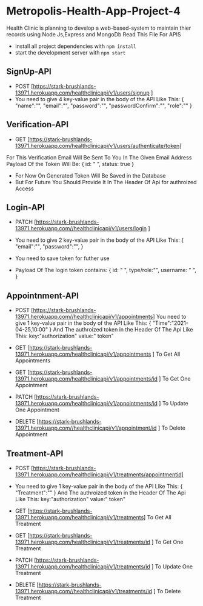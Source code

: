 # Metropolis-Health-App-Project-4

Health Clinic is planning to develop a web-based-system to maintain thier records using Node Js,Express and MongoDb
Read This File For APIS
- install all project dependencies with `npm install`
- start the development server with `npm start`

## SignUp-API

- POST [https://stark-brushlands-13971.herokuapp.com/healthclinicapi/v1/users/signup ]     
- You need to give 4 key-value pair in the body of the API Like This:
          {
          "name":"",
          "email":"",
          "password":"",
          "passwordConfirm":"",
          "role":""
          }

## Verification-API
- GET [https://stark-brushlands-13971.herokuapp.com/healthclinicapi/v1/users/authenticate/token]  

For This Verification Email Will Be Sent To You In The Given Email Address
Payload Of the Token Will Be:
          {
          id: " ",
          status: true
          }

- For Now On Generated Token Will Be Saved in the Database
- But For Future You Should Provide It In The Header Of Api for authroized Access

## Login-API

- PATCH [https://stark-brushlands-13971.herokuapp.com//healthclinicapi/v1/users/login ]    
- You need to give 2 key-value pair in the body of the API Like This:
 {
"email":"",
"password":"",
}

- You need to save token for futher use
- Payload Of The login token contains:
  {
  id: " ",
  type/role:"",
  username: " ",
  }

## Appointnment-API

- POST [https://stark-brushlands-13971.herokuapp.com//healthclinicapi/v1/appointments]     You need to give 1 key-value pair in the body of the API Like This:
          {
          "Time":"2021-04-25,10:00"
          }
          And The authroized token in the Header Of The Api Like This:
          key:"authorization"
          value:" token"
          
 - GET [https://stark-brushlands-13971.herokuapp.com/healthclinicapi/v1/appointments ]  To Get All Appointments
 - GET [https://stark-brushlands-13971.herokuapp.com/healthclinicapi/v1/appointments/id ]  To Get One Appointment
 - PATCH [https://stark-brushlands-13971.herokuapp.com/healthclinicapi/v1/appointments/id ]  To Update One Appointment
 - DELETE [https://stark-brushlands-13971.herokuapp.com//healthclinicapi/v1/appointment/id ]  To Delete Appointment

## Treatment-API

-  POST [https://stark-brushlands-13971.herokuapp.com/healthclinicapi/v1/treatments/appointmentid]      
-  You need to give 1 key-value pair in the body of the API Like This:
          {
          "Treatment":""
          }
                And The authroized token in the Header Of The Api Like This:
          key:"authorization"
          value:" token"

 - GET [https://stark-brushlands-13971.herokuapp.com/healthclinicapi/v1/treatments]  To Get All Treatment
 - GET [https://stark-brushlands-13971.herokuapp.com/healthclinicapi/v1/treatments/id ]  To Get One Treatment
 - PATCH [https://stark-brushlands-13971.herokuapp.com/healthclinicapi/v1/treatments/id ]  To Update One Treatment
 - DELETE [https://stark-brushlands-13971.herokuapp.com//healthclinicapi/v1/treatments/id ]  To Delete Treatment
